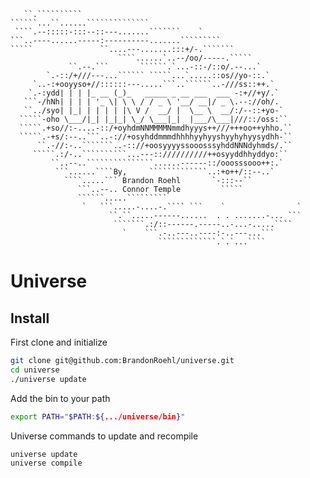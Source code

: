 ```
   ``.``````````
``````...``......``````````````
 ````.--:::::-:::--::---.......```````    `
```..----......-----:----------.......`````````
`````               ``....---.......:::+/-.```````
                        ````......`..--/oo/-----.`````
             ``.--.```       ``````.`...-::-/::o/.--...`
        `.-::/+///---...`````` `````...`.....::os//yo-::.`
     `..-:+ooyyso+//::::::---.....```..``````..-///ss::++.`
    `.-:ydd| | | |_ __ (_)_   _____ _ __ ___  ___ -:+//+y/.`
   ```-/hNh| | | | '_ \| \ \ / / _ \ '__/ __|/ _ \.--://oh/.
   ``../syo| |_| | | | | |\ V /  __/ |  \__ \  __/:/--::+yo-`
  `````-oho \___/|_| |_|_| \_/ \___|_|  |___/\___|///::/oss:``
  `````.+so//:-....-::/+oyhdmNNMMMMNmmdhyyys++///+++oo++yhho.``
  `````.-+s/:--..```..-://+osyhddmmmdhhhhyyhyyshyyhyhyysydhh-``
      ``.-//:-..```````..-:://+oosyyyyssooosssyhddNNNdyhmds/.``
     `````.:/-..``````````...---:://////////++osyyddhhyddyo:``
         ``..--..```````````````......------::/ooosssooo++:.`
          ```......````By,     `````````````..:+o++/::--..`
            ````.....``` Brandon Roehl       `-:::--``
               ```..--.. Connor Temple         `````
               ``````.....`````````
                `   ```.....-....-.```` ```    `                `
                      ``.``.....------......  . . .......-... ```
                       ```````.:/::------.-----..-...-.....````
                         `    ```.-..---..----:-..---...```
                                 `````````````.`.`...````
```
# Universe

## Install

First clone and initialize
```bash
git clone git@github.com:BrandonRoehl/universe.git
cd universe
./universe update
```

Add the bin to your path
```bash
export PATH="$PATH:${.../universe/bin}"
```

Universe commands to update and recompile
```bash
universe update
universe compile
```
